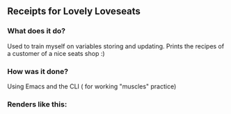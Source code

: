 ## Receipts for Lovely Loveseats

### What does it do?
Used to train myself on variables storing and updating. Prints the recipes of a customer of a nice seats shop :)

### How was it done?
Using Emacs and the CLI ( for working "muscles" practice)

### Renders like this:


